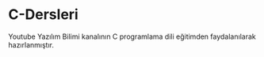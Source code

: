 # C-Dersleri
  Youtube Yazılım Bilimi kanalının C programlama dili eğitimden faydalanılarak hazırlanmıştır.
